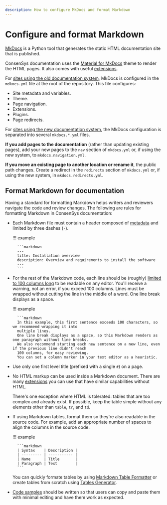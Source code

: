 ```yaml
---
description: How to configure MkDocs and format Markdown
---
```


# Configure and format Markdown

[MkDocs](https://www.mkdocs.org/) is a Python tool that generates the static HTML documentation site that is published.

ConsenSys documentation uses the [Material for MkDocs](https://squidfunk.github.io/mkdocs-material/) theme to render the
HTML pages.
It also comes with useful [extensions](extensions.md).

For [sites using the old documentation system](../../overview/index.md#documentation-sites-that-use-the-old-system),
MkDocs is configured in the `mdkocs.yml` file at the root of the repository.
This file configures:

- Site metadata and variables.
- Theme.
- Page navigation.
- Extensions.
- Plugins.
- Page redirects.

For [sites using the new documentation system](../../overview/index.md#documentation-sites-that-use-the-new-system), the
MkDocs configuration is separated into several `mkdocs.*.yml` files.

**If you add pages to the documentation** (rather than updating existing pages), add your new pages to the `nav` section
of `mkdocs.yml` or, if using the new system, to `mkdocs.navigation.yml`.

**If you move an existing page to another location or rename it**, the public path changes.
Create a redirect in the `redirects` section of `mkdocs.yml` or, if using the new system, in `mkdocs.redirects.yml`.

## Format Markdown for documentation

Having a standard for formatting Markdown helps writers and reviewers navigate the code and review changes.
The following are rules for formatting Markdown in ConsenSys documentation:

- Each Markdown file must contain a header composed of
  [metadata](https://squidfunk.github.io/mkdocs-material/setup/extensions/python-markdown/#metadata) and limited by
  three dashes (`-`).

    !!! example

        ```markdown
        ---
        title: Installation overview
        description: Overview and requirements to install the software
        ---
        ```

- For the rest of the Markdown code, each line should be (roughly)
  [limited to 100 columns long](https://google.github.io/styleguide/javaguide.html#s4.4-column-limit) to be readable on
  any editor.
  You'll receive a warning, not an error, if you exceed 100 columns.
  Lines must be wrapped without cutting the line in the middle of a word.
  One line break displays as a space.

    !!! example

        ```markdown
        In this example, this first sentence exceeds 100 characters, so we recommend wrapping it into
        multiple lines.
        One line break displays as a space, so this Markdown renders as one paragraph without line breaks.
        We also recommend starting each new sentence on a new line, even if the previous line didn't reach
        100 columns, for easy reviewing.
        You can set a column marker in your text editor as a heuristic.

- Use only one first level title (prefixed with a single `#`) on a page.

- No HTML markup can be used inside a Markdown document.
  There are many [extensions](extensions.md) you can use that have similar capabilities without HTML.

    There's one exception where HTML is tolerated: tables that are too complex and already exist.
    If possible, keep the table simple without any elements other than `table`, `tr`, and `td`.

- If using Markdown tables, format them so they're also readable in the source code.
  For example, add an appropriate number of spaces to align the columns in the source code.

    !!! example

        ```markdown
        | Syntax    | Description |
        | --------- | ----------- |
        | Name      | Title       |
        | Paragraph | Text        |
        ```

    You can quickly formate tables by using [Markdown Table Formatter](http://markdowntable.com/) or create tables from
    scratch using [Tables Generator](https://www.tablesgenerator.com/markdown_tables).

- [Code samples](extensions.md#code-samples) should be written so that users can copy and paste them with minimal
  editing and have them work as expected.

